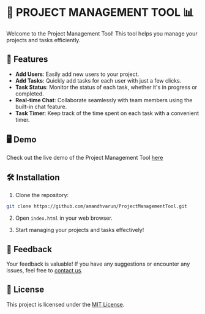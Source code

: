 # 🚀 PROJECT MANAGEMENT TOOL 📊

Welcome to the Project Management Tool! This tool helps you manage your projects and tasks efficiently.

## 📝 Features

- **Add Users**: Easily add new users to your project.
- **Add Tasks**: Quickly add tasks for each user with just a few clicks.
- **Task Status**: Monitor the status of each task, whether it's in progress or completed.
- **Real-time Chat**: Collaborate seamlessly with team members using the built-in chat feature.
- **Task Timer**: Keep track of the time spent on each task with a convenient timer.

## 🖥️ Demo

Check out the live demo of the Project Management Tool [here](https://amandhvarun.github.io/ProjectManagementTool/)

## 🛠️ Installation

1. Clone the repository:

```bash
git clone https://github.com/amandhvarun/ProjectManagementTool.git
```

2. Open `index.html` in your web browser.

3. Start managing your projects and tasks effectively!


## 💬 Feedback

Your feedback is valuable! If you have any suggestions or encounter any issues, feel free to [contact us](mailto:varunamandh12@gmail.com).

## 📄 License

This project is licensed under the [MIT License](LICENSE).
